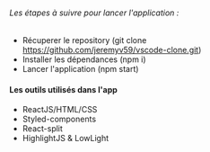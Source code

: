 ###### Les étapes à suivre pour lancer l'application :
* Récuperer le repository (git clone https://github.com/jeremyv59/vscode-clone.git)
* Installer les dépendances (npm i)
* Lancer l'application (npm start)

#### Les outils utilisés dans l'app
* ReactJS/HTML/CSS
* Styled-components
* React-split
* HighlightJS & LowLight
